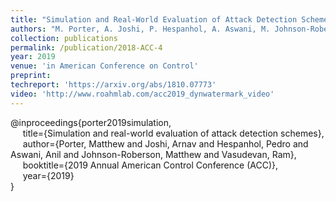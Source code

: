 ```yaml
---
title: "Simulation and Real-World Evaluation of Attack Detection Schemes"
authors: "M. Porter, A. Joshi, P. Hespanhol, A. Aswani, M. Johnson-Roberson, R. Vasudevan"
collection: publications
permalink: /publication/2018-ACC-4
year: 2019
venue: 'in American Conference on Control'
preprint:
techreport: 'https://arxiv.org/abs/1810.07773'
video: 'http://www.roahmlab.com/acc2019_dynwatermark_video'
---
```

@inproceedings{porter2019simulation,<br>
&nbsp;&nbsp;&nbsp;&nbsp; title={Simulation and real-world evaluation of attack detection schemes},<br>
&nbsp;&nbsp;&nbsp;&nbsp; author={Porter, Matthew and Joshi, Arnav and  Hespanhol, Pedro and Aswani, Anil and Johnson-Roberson, Matthew and  Vasudevan, Ram},<br>
&nbsp;&nbsp;&nbsp;&nbsp;  booktitle={2019 Annual American Control Conference (ACC)},<br>
&nbsp;&nbsp;&nbsp;&nbsp;  year={2019}<br>
}
